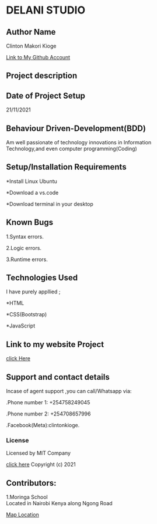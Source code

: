 # DELANI STUDIO

## Author Name

Clinton Makori Kioge

[Link to My Github Account](https://github.com/Kingsly62/Delani-Studio-Project/)

## Project description

## Date of Project Setup

21/11/2021

## Behaviour Driven-Development(BDD)

Am well passionate of technology innovations in
Information Technology,and even computer programming(Coding)

## Setup/Installation Requirements

\*Install Linux Ubuntu

\*Download a vs.code

\*Download terminal in your desktop

## Known Bugs

1.Syntax errors.

2.Logic errors.

3.Runtime errors.

## Technologies Used

I have purely appllied ;

\*HTML

\*CSS(Bootstrap)

\*JavaScript

## Link to my website Project

[click Here](/)

## Support and contact details

Incase of agent support ,you can call/Whatsapp
via:

.Phone number 1: +254758249045

.Phone number 2: +254708657996

.Facebook(Meta):clintonkioge.

### License

Licensed by MIT Company

[click here](https://opensource.org/licenses/MIT/)
Copyright (c) 2021

## Contributors:

1.Moringa School <br>Located in Nairobi Kenya
along Ngong Road

[Map Location](https://www.google.com/maps/place/Moringa+School/@-1.3005548,36.7848519,17z/data=!4m12!1m6!3m5!1s0x182f1a6bf7445dc1:0x940b62a3c8efde4c!2sMoringa+School!8m2!3d-1.3004862!4d36.7846067!3m4!1s0x182f1a6bf7445dc1:0x940b62a3c8efde4c!8m2!3d-1.3004862!4d36.7846067/)
